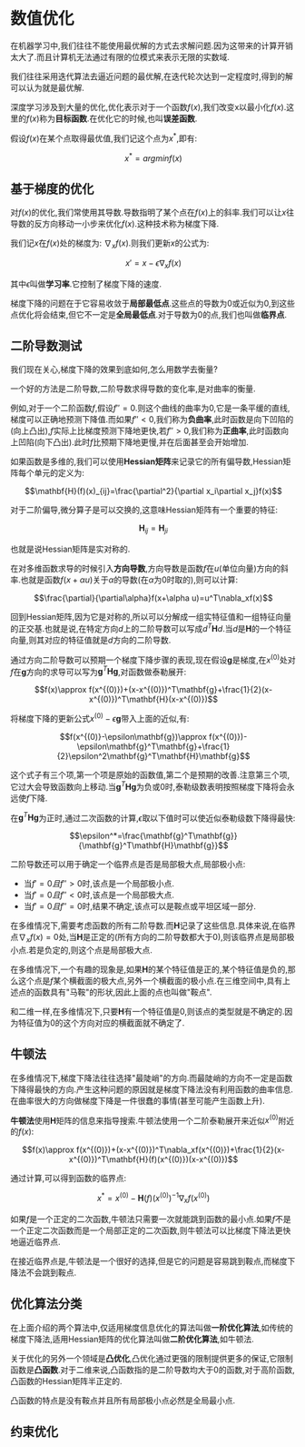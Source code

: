 # 数值优化

在机器学习中,我们往往不能使用最优解的方式去求解问题.因为这带来的计算开销太大了.而且计算机无法通过有限的位模式来表示无限的实数域.

我们往往采用迭代算法去逼近问题的最优解,在迭代轮次达到一定程度时,得到的解可以认为就是最优解.

深度学习涉及到大量的优化,优化表示对于一个函数$f(x)$,我们改变x以最小化$f(x)$.这里的$f(x)$称为**目标函数**.在优化它的时候,也叫**误差函数**.

假设$f(x)$在某个点取得最优值,我们记这个点为$x^*$,即有:

$$x^*=argminf(x)$$

## 基于梯度的优化

对$f(x)$的优化,我们常使用其导数.导数指明了某个点在$f(x)$上的斜率.我们可以让$x$往导数的反方向移动一小步来优化$f(x)$.这种技术称为梯度下降.

我们记$x$在$f(x)$处的梯度为: $\nabla_xf(x)$.则我们更新$x$的公式为:

$$x'=x-\epsilon\nabla_xf(x)$$

其中$\epsilon$叫做**学习率**.它控制了梯度下降的速度.

梯度下降的问题在于它容易收敛于**局部最低点**.这些点的导数为0或近似为0,到这些点优化将会结束,但它不一定是**全局最低点**.对于导数为0的点,我们也叫做**临界点**.

## 二阶导数测试

我们现在关心,梯度下降的效果到底如何,怎么用数学去衡量?

一个好的方法是二阶导数,二阶导数求得导数的变化率,是对曲率的衡量.

例如,对于一个二阶函数$f$,假设$f''=0$.则这个曲线的曲率为0,它是一条平缓的直线,梯度可以正确地预测下降值.而如果$f''<0$,我们称为**负曲率**,此时函数是向下凹陷的(向上凸出),$f$实际上比梯度预测下降地更快,若$f''>0$,我们称为**正曲率**,此时函数向上凹陷(向下凸出).此时$f$比预期下降地更慢,并在后面甚至会开始增加.

如果函数是多维的,我们可以使用**Hessian矩阵**来记录它的所有偏导数,Hessian矩阵每个单元的定义为:

$$\mathbf{H}(f)(x)_{ij}=\frac{\partial^2}{\partial x_i\partial x_j}f(x)$$

对于二阶偏导,微分算子是可以交换的,这意味Hessian矩阵有一个重要的特征:

$$\mathbf{H}_{ij}=\mathbf{H} _{ji}$$

也就是说Hessian矩阵是实对称的.

在对多维函数求导的时候引入**方向导数**,方向导数是函数$f$在$u$(单位向量)方向的斜率.也就是函数$f(x+\alpha u)$关于$\alpha$的导数(在$\alpha$为0时取的),则可以计算:

$$\frac{\partial}{\partial\alpha}f(x+\alpha u)=u^T\nabla_xf(x)$$

回到Hessian矩阵,因为它是对称的,所以可以分解成一组实特征值和一组特征向量的正交基.也就是说,在特定方向$d$上的二阶导数可以写成$d^T\mathbf{H}d$.当$d$是$\mathbf{H}$的一个特征向量,则其对应的特征值就是$d$方向的二阶导数.

通过方向二阶导数可以预期一个梯度下降步骤的表现,现在假设$\mathbf{g}$是梯度,在$x^{(0)}$处对$f$在$\mathbf{g}$方向的求导可以写为$\mathbf{g}^T\mathbf{H}\mathbf{g}$,对函数做泰勒展开:

$$f(x)\approx f(x^{(0)})+(x-x^{(0)})^T\mathbf{g}+\frac{1}{2}(x-x^{(0)})^T\mathbf{H}(x-x^{(0)})$$

将梯度下降的更新公式$x^{(0)}-\epsilon\mathbf{g}$带入上面的近似,有:

$$f(x^{(0)}-\epsilon\mathbf{g})\approx f(x^{(0)})-\epsilon\mathbf{g}^T\mathbf{g}+\frac{1}{2}\epsilon^2\mathbf{g}^T\mathbf{H}\mathbf{g}$$

这个式子有三个项,第一个项是原始的函数值,第二个是预期的改善.注意第三个项,它过大会导致函数向上移动.当$\mathbf{g}^T\mathbf{H}\mathbf{g}$为负或0时,泰勒级数表明按照梯度下降将会永远使$f$下降.

在$\mathbf{g}^T\mathbf{H}\mathbf{g}$为正时,通过二次函数的计算,$\epsilon$取以下值时可以使近似泰勒级数下降得最快:

$$\epsilon^*=\frac{\mathbf{g}^T\mathbf{g}}{\mathbf{g}^T\mathbf{H}\mathbf{g}}$$

二阶导数还可以用于确定一个临界点是否是局部极大点,局部极小点:

- 当$f'=0且f''>0$时,该点是一个局部极小点.
- 当$f'=0且f''<0$时,该点是一个局部极大点.
- 当$f'=0且f''=0$时,结果不确定,该点可以是鞍点或平坦区域一部分.

在多维情况下,需要考虑函数的所有二阶导数.而$\mathbf{H}$记录了这些信息.具体来说,在临界点$\nabla_x f(x)=0$处,当$\mathbf{H}$是正定的(所有方向的二阶导数都大于0),则该临界点是局部极小点.若是负定的,则这个点是局部极大点.

在多维情况下,一个有趣的现象是,如果$\mathbf{H}$的某个特征值是正的,某个特征值是负的,那么这个点是$f$某个横截面的极大点,另外一个横截面的极小点.在三维空间中,具有上述点的函数具有"马鞍"的形状,因此上面的点也叫做"鞍点".

和二维一样,在多维情况下,只要$\mathbf{H}$有一个特征值是0,则该点的类型就是不确定的.因为特征值为0的这个方向对应的横截面就不确定了.

## 牛顿法

在多维情况下,梯度下降法往往选择"最陡峭"的方向.而最陡峭的方向不一定是函数下降得最快的方向.产生这种问题的原因就是梯度下降法没有利用函数的曲率信息.在曲率很大的方向做梯度下降是一件很蠢的事情(甚至可能产生函数上升).

**牛顿法**使用$\mathbf{H}$矩阵的信息来指导搜索.牛顿法使用一个二阶泰勒展开来近似$x^{(0)}$附近的$f(x)$:

$$f(x)\approx f(x^{(0)})+(x-x^{(0)})^T\nabla_xf(x^{(0)})+\frac{1}{2}(x-x^{(0)})^T\mathbf{H}(f)(x^{(0)})(x-x^{(0)})$$

通过计算,可以得到函数的临界点:

$$x^*=x^{(0)}-\mathbf{H}(f)(x^{(0)})^{-1}\nabla_xf(x^{(0)})$$

如果$f$是一个正定的二次函数,牛顿法只需要一次就能跳到函数的最小点.如果$f$不是一个正定二次函数而是一个局部正定的二次函数,则牛顿法可以比梯度下降法更快地逼近临界点.

在接近临界点是,牛顿法是一个很好的选择,但是它的问题是容易跳到鞍点,而梯度下降法不会跳到鞍点.

## 优化算法分类

在上面介绍的两个算法中,仅适用梯度信息优化的算法叫做**一阶优化算法**,如传统的梯度下降法,适用Hessian矩阵的优化算法叫做**二阶优化算法**,如牛顿法.

关于优化的另外一个领域是**凸优化**,凸优化通过更强的限制提供更多的保证,它限制函数是**凸函数**.对于二维来说,凸函数指的是二阶导数均大于0的函数,对于高阶函数,凸函数的Hessian矩阵半正定的.

凸函数的特点是没有鞍点并且所有局部极小点必然是全局最小点.

## 约束优化



